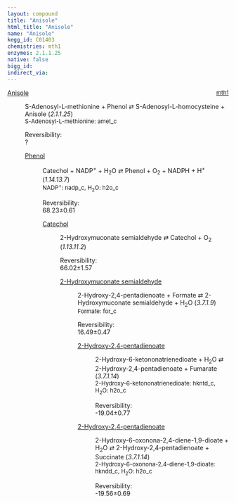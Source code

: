 ```yaml
---
layout: compound
title: "Anisole"
html_title: "Anisole"
name: "Anisole"
kegg_id: C01403
chemistries: mth1
enzymes: 2.1.1.25
native: false
bigg_id:
indirect_via:
---
```

<dl><dt class="rs-product"><a class="link-dark" data-bs-html="true" data-bs-title="KEGG: C01403" data-bs-toggle="tooltip" href="{{ site.url }}{{ site.baseurl }}/compounds/C01403">Anisole</a><span style="float: right; max-width: 40%"><a class="link-dark opacity-50" href="{{ site.url }}{{ site.baseurl }}/chemistries/mth1" style="font-size: small; word-wrap: anywhere;">mth1</a></span></dt><dd><p>S-Adenosyl-L-methionine + Phenol ⇄ S-Adenosyl-L-homocysteine + Anisole (<i>2.1.1.25</i>)<br/><span style="font-size: small;"><span data-bs-html="true" data-bs-title="KEGG: C00019" data-bs-toggle="tooltip">S-Adenosyl-L-methionine</span>: amet_c</span><br/><div class="reversibility_info">Reversibility: <div class="progress"><div aria-valuemax="100" aria-valuemin="0" aria-valuenow="0" class="progress-bar bg-light" role="progressbar" style="width: 100%"></div></div><span>?</span><div class="progress"><div aria-valuemax="10" aria-valuemin="0" aria-valuenow="0" class="progress-bar bg-light" role="progressbar" style="width: 100%"></div></div></div></p><dl><dt><a class="link-dark" data-bs-html="true" data-bs-title="KEGG: C00146" data-bs-toggle="tooltip" href="{{ site.url }}{{ site.baseurl }}/compounds/C00146">Phenol</a><span style="float: right; max-width: 40%"><a class="link-dark opacity-50" href="{{ site.url }}{{ site.baseurl }}/chemistries/None" style="font-size: small; word-wrap: anywhere;"></a></span></dt><dd><p>Catechol + NADP<sup>+</sup> + H<sub>2</sub>O ⇄ Phenol + O<sub>2</sub> + NADPH + H<sup>+</sup> (<i>1.14.13.7</i>)<br/><span style="font-size: small;"><span data-bs-html="true" data-bs-title="KEGG: C00006" data-bs-toggle="tooltip">NADP<sup>+</sup></span>: nadp_c, <span data-bs-html="true" data-bs-title="KEGG: C00001" data-bs-toggle="tooltip">H<sub>2</sub>O</span>: h2o_c</span><br/><div class="reversibility_info">Reversibility: <div class="progress"><div aria-valuemax="100" aria-valuemin="0" aria-valuenow="0" class="progress-bar bg-success" role="progressbar" style="width: 0%"></div></div><span>68.23±0.61</span><div class="progress"><div aria-valuemax="10" aria-valuemin="0" aria-valuenow="68.23281133707158" class="progress-bar bg-danger" role="progressbar" style="width: 682.33%"></div></div></div></p><dl><dt><a class="link-dark" data-bs-html="true" data-bs-title="KEGG: C00090" data-bs-toggle="tooltip" href="{{ site.url }}{{ site.baseurl }}/compounds/C00090">Catechol</a><span style="float: right; max-width: 40%"><a class="link-dark opacity-50" href="{{ site.url }}{{ site.baseurl }}/chemistries/None" style="font-size: small; word-wrap: anywhere;"></a></span></dt><dd><p>2-Hydroxymuconate semialdehyde ⇄ Catechol + O<sub>2</sub> (<i>1.13.11.2</i>)<br/><div class="reversibility_info">Reversibility: <div class="progress"><div aria-valuemax="100" aria-valuemin="0" aria-valuenow="0" class="progress-bar bg-success" role="progressbar" style="width: 0%"></div></div><span>66.02±1.57</span><div class="progress"><div aria-valuemax="10" aria-valuemin="0" aria-valuenow="66.01875657391848" class="progress-bar bg-danger" role="progressbar" style="width: 660.19%"></div></div></div></p><dl><dt><a class="link-dark" data-bs-html="true" data-bs-title="KEGG: C00682" data-bs-toggle="tooltip" href="{{ site.url }}{{ site.baseurl }}/compounds/C00682">2-Hydroxymuconate semialdehyde</a><span style="float: right; max-width: 40%"><a class="link-dark opacity-50" href="{{ site.url }}{{ site.baseurl }}/chemistries/None" style="font-size: small; word-wrap: anywhere;"></a></span></dt><dd><p>2-Hydroxy-2,4-pentadienoate + Formate ⇄ 2-Hydroxymuconate semialdehyde + H<sub>2</sub>O (<i>3.7.1.9</i>)<br/><span style="font-size: small;"><span data-bs-html="true" data-bs-title="KEGG: C00058" data-bs-toggle="tooltip">Formate</span>: for_c</span><br/><div class="reversibility_info">Reversibility: <div class="progress"><div aria-valuemax="100" aria-valuemin="0" aria-valuenow="0" class="progress-bar bg-success" role="progressbar" style="width: 0%"></div></div><span>16.49±0.47</span><div class="progress"><div aria-valuemax="10" aria-valuemin="0" aria-valuenow="16.486340759092958" class="progress-bar bg-danger" role="progressbar" style="width: 164.86%"></div></div></div></p><dl><dt><a class="link-dark" data-bs-html="true" data-bs-title="KEGG: C00596" data-bs-toggle="tooltip" href="{{ site.url }}{{ site.baseurl }}/compounds/C00596">2-Hydroxy-2,4-pentadienoate</a><span style="float: right; max-width: 40%"><a class="link-dark opacity-50" href="{{ site.url }}{{ site.baseurl }}/chemistries/None" style="font-size: small; word-wrap: anywhere;"></a></span></dt><dd><p>2-Hydroxy-6-ketononatrienedioate + H<sub>2</sub>O ⇄ 2-Hydroxy-2,4-pentadienoate + Fumarate (<i>3.7.1.14</i>)<br/><span style="font-size: small;"><span data-bs-html="true" data-bs-title="KEGG: C12624" data-bs-toggle="tooltip">2-Hydroxy-6-ketononatrienedioate</span>: hkntd_c, <span data-bs-html="true" data-bs-title="KEGG: C00001" data-bs-toggle="tooltip">H<sub>2</sub>O</span>: h2o_c</span><br/><div class="reversibility_info">Reversibility: <div class="progress" style="flex-direction: row-reverse;"><div aria-valuemax="10" aria-valuemin="0" aria-valuenow="-19.040039565397663" class="progress-bar bg-success" role="progressbar" style="width: 190.40%"></div></div><span>-19.04±0.77</span><div class="progress"><div aria-valuemax="10" aria-valuemin="0" aria-valuenow="-19.040039565397663" class="progress-bar bg-danger" role="progressbar" style="width: 0%"></div></div></div></p><dl></dl></dd><dt><a class="link-dark" data-bs-html="true" data-bs-title="KEGG: C00596" data-bs-toggle="tooltip" href="{{ site.url }}{{ site.baseurl }}/compounds/C00596">2-Hydroxy-2,4-pentadienoate</a><span style="float: right; max-width: 40%"><a class="link-dark opacity-50" href="{{ site.url }}{{ site.baseurl }}/chemistries/None" style="font-size: small; word-wrap: anywhere;"></a></span></dt><dd><p>2-Hydroxy-6-oxonona-2,4-diene-1,9-dioate + H<sub>2</sub>O ⇄ 2-Hydroxy-2,4-pentadienoate + Succinate (<i>3.7.1.14</i>)<br/><span style="font-size: small;"><span data-bs-html="true" data-bs-title="KEGG: C04479" data-bs-toggle="tooltip">2-Hydroxy-6-oxonona-2,4-diene-1,9-dioate</span>: hkndd_c, <span data-bs-html="true" data-bs-title="KEGG: C00001" data-bs-toggle="tooltip">H<sub>2</sub>O</span>: h2o_c</span><br/><div class="reversibility_info">Reversibility: <div class="progress" style="flex-direction: row-reverse;"><div aria-valuemax="10" aria-valuemin="0" aria-valuenow="-19.563212929870005" class="progress-bar bg-success" role="progressbar" style="width: 195.63%"></div></div><span>-19.56±0.69</span><div class="progress"><div aria-valuemax="10" aria-valuemin="0" aria-valuenow="-19.563212929870005" class="progress-bar bg-danger" role="progressbar" style="width: 0%"></div></div></div></p><dl></dl></dd></dl></dd></dl></dd></dl></dd></dl></dd></dl>